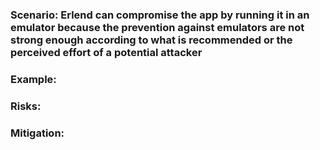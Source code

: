 ### Scenario: Erlend can compromise the app by running it in an emulator because the prevention against emulators are not strong enough according to what is recommended or the perceived effort of a potential attacker

### Example:

### Risks: 

### Mitigation: